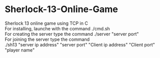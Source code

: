 # Sherlock-13-Online-Game
Sherlock 13 online game using TCP in C    
For installing, launche with the command ./cmd.sh     
For creating the server type the command  ./server "server port"  
For joining the server type the command   
./sh13 "server ip address" "server port" "Client ip address" "Client port" "player name"    
